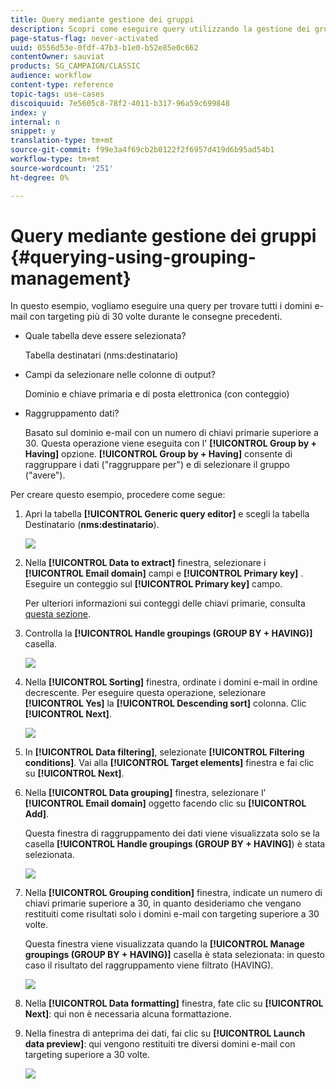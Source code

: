 ```yaml
---
title: Query mediante gestione dei gruppi
description: Scopri come eseguire query utilizzando la gestione dei gruppi
page-status-flag: never-activated
uuid: 0556d53e-0fdf-47b3-b1e0-b52e85e0c662
contentOwner: sauviat
products: SG_CAMPAIGN/CLASSIC
audience: workflow
content-type: reference
topic-tags: use-cases
discoiquuid: 7e5605c8-78f2-4011-b317-96a59c699848
index: y
internal: n
snippet: y
translation-type: tm+mt
source-git-commit: f99e3a4f69cb2b0122f2f6957d419d6b95ad54b1
workflow-type: tm+mt
source-wordcount: '251'
ht-degree: 0%

---
```



# Query mediante gestione dei gruppi {#querying-using-grouping-management}

In questo esempio, vogliamo eseguire una query per trovare tutti i domini e-mail con targeting più di 30 volte durante le consegne precedenti.

* Quale tabella deve essere selezionata?

   Tabella destinatari (nms:destinatario)

* Campi da selezionare nelle colonne di output?

   Dominio e chiave primaria e di posta elettronica (con conteggio)

* Raggruppamento dati?

   Basato sul dominio e-mail con un numero di chiavi primarie superiore a 30. Questa operazione viene eseguita con l&#39; **[!UICONTROL Group by + Having]** opzione. **[!UICONTROL Group by + Having]** consente di raggruppare i dati (&quot;raggruppare per&quot;) e di selezionare il gruppo (&quot;avere&quot;).

Per creare questo esempio, procedere come segue:

1. Apri la tabella **[!UICONTROL Generic query editor]** e scegli la tabella Destinatario (**nms:destinatario**).

   ![](assets/query_editor_02.png)

1. Nella **[!UICONTROL Data to extract]** finestra, selezionare i **[!UICONTROL Email domain]** campi e **[!UICONTROL Primary key]** . Eseguire un conteggio sul **[!UICONTROL Primary key]** campo.

   Per ulteriori informazioni sui conteggi delle chiavi primarie, consulta [questa sezione](../../platform/using/defining-filter-conditions.md#building-expressions).

1. Controlla la **[!UICONTROL Handle groupings (GROUP BY + HAVING)]** casella.

   ![](assets/query_editor_nveau_29.png)

1. Nella **[!UICONTROL Sorting]** finestra, ordinate i domini e-mail in ordine decrescente. Per eseguire questa operazione, selezionare **[!UICONTROL Yes]** la **[!UICONTROL Descending sort]** colonna. Clic **[!UICONTROL Next]**.

   ![](assets/query_editor_nveau_70.png)

1. In **[!UICONTROL Data filtering]**, selezionate **[!UICONTROL Filtering conditions]**. Vai alla **[!UICONTROL Target elements]** finestra e fai clic su **[!UICONTROL Next]**.
1. Nella **[!UICONTROL Data grouping]** finestra, selezionare l&#39; **[!UICONTROL Email domain]** oggetto facendo clic su **[!UICONTROL Add]**.

   Questa finestra di raggruppamento dei dati viene visualizzata solo se la casella **[!UICONTROL Handle groupings (GROUP BY + HAVING]**) è stata selezionata.

   ![](assets/query_editor_blocklist_04.png)

1. Nella **[!UICONTROL Grouping condition]** finestra, indicate un numero di chiavi primarie superiore a 30, in quanto desideriamo che vengano restituiti come risultati solo i domini e-mail con targeting superiore a 30 volte.

   Questa finestra viene visualizzata quando la **[!UICONTROL Manage groupings (GROUP BY + HAVING)]** casella è stata selezionata: in questo caso il risultato del raggruppamento viene filtrato (HAVING).

   ![](assets/query_editor_blocklist_05.png)

1. Nella **[!UICONTROL Data formatting]** finestra, fate clic su **[!UICONTROL Next]**: qui non è necessaria alcuna formattazione.
1. Nella finestra di anteprima dei dati, fai clic su **[!UICONTROL Launch data preview]**: qui vengono restituiti tre diversi domini e-mail con targeting superiore a 30 volte.

   ![](assets/query_editor_blocklist_06.png)
